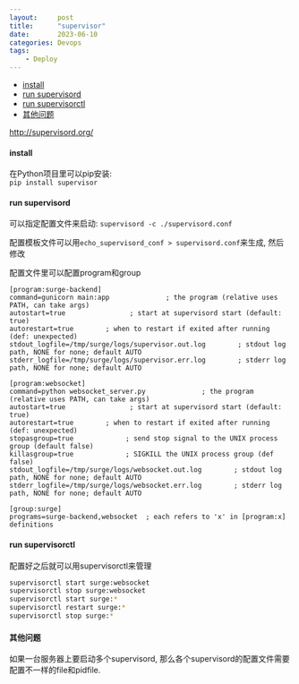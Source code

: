 ```yaml
---
layout:     post
title:      "supervisor"
date:       2023-06-10
categories: Devops
tags:
    - Deploy
---
```


- [install](#install)
- [run supervisord](#run-supervisord)
- [run supervisorctl](#run-supervisorctl)
- [其他问题](#其他问题)


<http://supervisord.org/>

#### install

在Python项目里可以pip安装:  
`pip install supervisor`

#### run supervisord

可以指定配置文件来启动:
`supervisord -c ./supervisord.conf`

配置模板文件可以用`echo_supervisord_conf > supervisord.conf`来生成, 然后修改

配置文件里可以配置program和group
```text
[program:surge-backend]
command=gunicorn main:app              ; the program (relative uses PATH, can take args)
autostart=true                ; start at supervisord start (default: true)
autorestart=true        ; when to restart if exited after running (def: unexpected)
stdout_logfile=/tmp/surge/logs/supervisor.out.log        ; stdout log path, NONE for none; default AUTO
stderr_logfile=/tmp/surge/logs/supervisor.err.log        ; stderr log path, NONE for none; default AUTO

[program:websocket]
command=python websocket_server.py              ; the program (relative uses PATH, can take args)
autostart=true                ; start at supervisord start (default: true)
autorestart=true        ; when to restart if exited after running (def: unexpected)
stopasgroup=true             ; send stop signal to the UNIX process group (default false)
killasgroup=true             ; SIGKILL the UNIX process group (def false)
stdout_logfile=/tmp/surge/logs/websocket.out.log        ; stdout log path, NONE for none; default AUTO
stderr_logfile=/tmp/surge/logs/websocket.err.log        ; stderr log path, NONE for none; default AUTO

[group:surge]
programs=surge-backend,websocket  ; each refers to 'x' in [program:x] definitions
```

#### run supervisorctl

配置好之后就可以用supervisorctl来管理
```bash
supervisorctl start surge:websocket
supervisorctl stop surge:websocket
supervisorctl start surge:*
supervisorctl restart surge:*
supervisorctl stop surge:*
```

#### 其他问题

如果一台服务器上要启动多个supervisord, 那么各个supervisord的配置文件需要配置不一样的file和pidfile.
